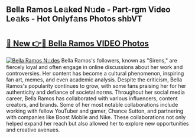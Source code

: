 ## Bella Ramos Le𝚊ked N𝚞de - Part-rgm Video Le𝚊ks - Hot Onlyf𝚊ns Photos shbVT

# <h2><a href="http://ab76340.deff.icu/?id=Bella+Ramos">🔗 New 👉🔴 Bella Ramos VIDEO Photos</a></h2>

[![Bella Ramos N𝚞des](https://i.imgur.com/rIISA9y.gif)](http://ab76340.deff.icu/?id=Bella+Ramos)
Bella Ramos's followers, known as "Sirens," are fiercely loyal and often engage in online discussions about her work and controversies. Her content has become a cultural phenomenon, inspiring fan art, memes, and even academic analysis. Despite the criticism, Bella Ramos's popularity continues to grow, with some fans praising her for her authenticity and defiance of societal norms. Throughout her social media career, Bella Ramos has collaborated with various influencers, content creators, and brands. Some of her most notable collaborations include working with fellow YouTuber and gamer, Chance Sutton, and partnering with companies like Boost Mobile and Nike. These collaborations not only helped expand her reach but also allowed her to explore new opportunities and creative avenues.
